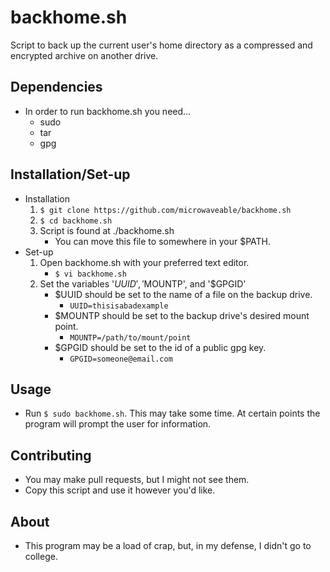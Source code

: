 # backhome.sh
Script to back up the current user's home directory as a compressed and encrypted archive on another drive.

## Dependencies
- In order to run backhome.sh you need...
	- sudo
	- tar
	- gpg

## Installation/Set-up
- Installation
	1. `$ git clone https://github.com/microwaveable/backhome.sh`
	2. `$ cd backhome.sh`
	3. Script is found at ./backhome.sh
		- You can move this file to somewhere in your $PATH.
- Set-up
	1. Open backhome.sh with your preferred text editor.
		- `$ vi backhome.sh`
	2. Set the variables '$UUID', '$MOUNTP', and '$GPGID'
		- $UUID should be set to the name of a file on the backup drive.
			- `UUID=thisisabadexample`
		- $MOUNTP should be set to the backup drive's desired mount point.
			- `MOUNTP=/path/to/mount/point`
		- $GPGID should be set to the id of a public gpg key.
			- `GPGID=someone@email.com`

## Usage
- Run `$ sudo backhome.sh`. This may take some time. At certain points the program will prompt the user for information.

## Contributing
- You may make pull requests, but I might not see them.
- Copy this script and use it however you'd like.

## About
- This program may be a load of crap, but, in my defense, I didn't go to college.
